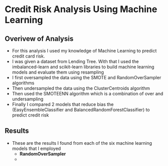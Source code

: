 # Credit Risk Analysis Using Machine Learning
## Overivew of Analysis
* For this analysis I used my knowledge of Machine Learning to predict credit card risk.  
* I was given a dataset from Lending Tree.  With that I used the imbalanced-learn and scikit-learn libraries to build machine learning models and evaluate them using resampling
* I first oversampled the data using the SMOTE and RandomOverSampler algorithms
* Then undersampled the data using the ClusterCentroids algorithm
* Then used the SMOTEENN algorithm which is a combination of over and undersampling
* Finally I compared 2 models that reduce bias the (EasyEnsembleClassifier and BalancedRandomForestClassifier) to predict credit risk
## Results
* These are the results I found from each of the six machine learning models that I employed
  * **RandomOverSampler**
  * 
